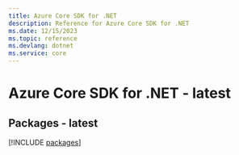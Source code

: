 ```yaml
---
title: Azure Core SDK for .NET
description: Reference for Azure Core SDK for .NET
ms.date: 12/15/2023
ms.topic: reference
ms.devlang: dotnet
ms.service: core
---
```

# Azure Core SDK for .NET - latest
## Packages - latest
[!INCLUDE [packages](core-index.md)]